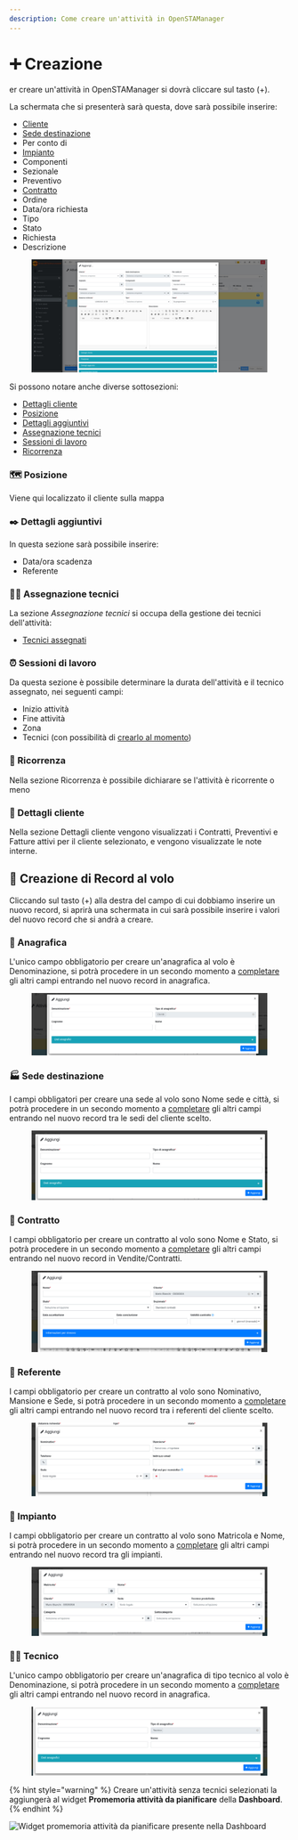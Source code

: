 ```yaml
---
description: Come creare un'attività in OpenSTAManager
---
```


# ➕ Creazione

er creare un'attività in OpenSTAManager si dovrà cliccare sul tasto (+).

La schermata che si presenterà sarà questa, dove sarà possibile inserire:

* [Cliente](creazione.md#anagrafica)
* [Sede destinazione](creazione.md#sede-destinazione)
* Per conto di
* [Impianto](creazione.md#impianto)
* Componenti
* Sezionale
* Preventivo
* [Contratto](creazione.md#contratto)
* Ordine
* Data/ora richiesta
* Tipo
* Stato
* Richiesta
* Descrizione

<figure><img src="../../../.gitbook/assets/immagine (1057).png" alt=""><figcaption></figcaption></figure>

Si possono notare anche diverse sottosezioni:

* [Dettagli cliente](creazione.md#dettagli-cliente)
* [Posizione](creazione.md#posizione)
* [Dettagli aggiuntivi](creazione.md#dettagli-aggiuntivi)
* [Assegnazione tecnici](creazione.md#assegnazione-tecnici)
* [Sessioni di lavoro](creazione.md#ore-di-lavoro)
* [Ricorrenza](creazione.md#ricorrenza)

### 🗺️ Posizione

Viene qui localizzato il cliente sulla mappa

### ✒️ Dettagli aggiuntivi

In questa sezione sarà possibile inserire:

* Data/ora scadenza
* Referente

### 🧑‍🔧 Assegnazione tecnici

La sezione _Assegnazione tecnici_ si occupa della gestione dei tecnici dell'attività:

* [Tecnici assegnati](creazione.md#tecnico)

### ⏰ Sessioni di lavoro

Da questa sezione è possibile determinare la durata dell'attività e il tecnico assegnato, nei seguenti campi:

* Inizio attività
* Fine attività
* Zona
* Tecnici (con possibilità di [crearlo al momento](creazione.md#creazione-impianto-al-volo))

### 🔁 Ricorrenza

Nella sezione Ricorrenza è possibile dichiarare se l'attività è ricorrente o meno

### 🧿 Dettagli cliente

Nella sezione Dettagli cliente vengono visualizzati i Contratti, Preventivi e Fatture attivi per il cliente selezionato, e vengono visualizzate le note interne.

## 💸 Creazione di Record al volo

Cliccando sul tasto (+) alla destra del campo di cui dobbiamo inserire un nuovo record, si aprirà una schermata in cui sarà possibile inserire i valori del nuovo record che si andrà a creare.

### 👤 Anagrafica

L'unico campo obbligatorio per creare un'anagrafica al volo è Denominazione, si potrà procedere in un secondo momento a [completare](../anagrafiche/modifica.md) gli altri campi entrando nel nuovo record in anagrafica.

<figure><img src="../../../.gitbook/assets/immagine (1058).png" alt=""><figcaption></figcaption></figure>

### 🏭 Sede destinazione

I campi obbligatori per creare una sede al volo sono Nome sede e città, si potrà procedere in un secondo momento a [completare](../anagrafiche/plugin/sedi.md) gli altri campi entrando nel nuovo record tra le sedi del cliente scelto.

<figure><img src="../../../.gitbook/assets/immagine (1059).png" alt=""><figcaption></figcaption></figure>

### 📄 Contratto

I campi obbligatorio per creare un contratto al volo sono Nome e Stato, si potrà procedere in un secondo momento a [completare](https://github.com/devcode-it/openstamanager-docs/blob/master/modules/attivita/broken-reference/README.md) gli altri campi entrando nel nuovo record in Vendite/Contratti.

<figure><img src="../../../.gitbook/assets/immagine (1060).png" alt=""><figcaption></figcaption></figure>

### 🧑 Referente

I campi obbligatorio per creare un contratto al volo sono Nominativo, Mansione e Sede, si potrà procedere in un secondo momento a [completare](https://docs.openstamanager.com/modules/anagrafiche/plugin/referenti#modifica) gli altri campi entrando nel nuovo record tra i referenti del cliente scelto.

<figure><img src="../../../.gitbook/assets/immagine (1061).png" alt=""><figcaption></figcaption></figure>

### 📡 Impianto

I campi obbligatorio per creare un contratto al volo sono Matricola e Nome, si potrà procedere in un secondo momento a [completare](../impianti/modifica.md) gli altri campi entrando nel nuovo record tra gli impianti.

<figure><img src="../../../.gitbook/assets/immagine (1062).png" alt=""><figcaption></figcaption></figure>

### 🧑‍🔧 Tecnico

L'unico campo obbligatorio per creare un'anagrafica di tipo tecnico al volo è Denominazione, si potrà procedere in un secondo momento a [completare](../anagrafiche/modifica.md) gli altri campi entrando nel nuovo record in anagrafica.

<figure><img src="../../../.gitbook/assets/immagine (1063).png" alt=""><figcaption></figcaption></figure>

{% hint style="warning" %}
Creare un'attività senza tecnici selezionati la aggiungerà al widget **Promemoria attività da pianificare** della **Dashboard**.
{% endhint %}

![Widget promemoria attività da pianificare presente nella Dashboard](../../../.gitbook/assets/PromemoriaAttivitàDaPianificare.PNG)
